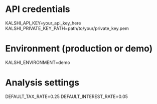 # API credentials
KALSHI_API_KEY=your_api_key_here
KALSHI_PRIVATE_KEY_PATH=path/to/your/private_key.pem

# Environment (production or demo)
KALSHI_ENVIRONMENT=demo

# Analysis settings
DEFAULT_TAX_RATE=0.25
DEFAULT_INTEREST_RATE=0.05
